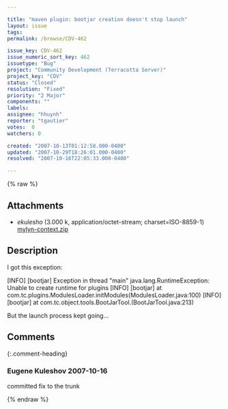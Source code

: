 ```yaml
---

title: "maven plugin: bootjar creation doesn't stop launch"
layout: issue
tags: 
permalink: /browse/CDV-462

issue_key: CDV-462
issue_numeric_sort_key: 462
issuetype: "Bug"
project: "Community Development (Terracotta Server)"
project_key: "CDV"
status: "Closed"
resolution: "Fixed"
priority: "2 Major"
components: ""
labels: 
assignee: "hhuynh"
reporter: "tgautier"
votes:  0
watchers: 0

created: "2007-10-13T01:12:58.000-0400"
updated: "2007-10-29T18:26:01.000-0400"
resolved: "2007-10-16T22:05:33.000-0400"

---
```




{% raw %}


## Attachments
  
* <em>ekulesho</em> (3.000 k, application/octet-stream; charset=ISO-8859-1) [mylyn-context.zip](/attachments/CDV/CDV-462/mylyn-context.zip)
  



## Description

<div markdown="1" class="description">

I got this exception: 

[INFO] [bootjar] Exception in thread "main" java.lang.RuntimeException: Unable to create runtime for plugins
[INFO] [bootjar]        at com.tc.plugins.ModulesLoader.initModules(ModulesLoader.java:100)
[INFO] [bootjar]        at com.tc.object.tools.BootJarTool.<init>(BootJarTool.java:213)

But the launch process kept going...

</div>

## Comments


{:.comment-heading}
### **Eugene Kuleshov** <span class="date">2007-10-16</span>

<div markdown="1" class="comment">

committed fix to the trunk

</div>



{% endraw %}
